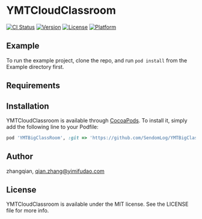 # YMTCloudClassroom

[![CI Status](https://img.shields.io/travis/zhangqian/YMTCloudClassroom.svg?style=flat)](https://travis-ci.org/zhangqian/YMTCloudClassroom)
[![Version](https://img.shields.io/cocoapods/v/YMTCloudClassroom.svg?style=flat)](https://cocoapods.org/pods/YMTCloudClassroom)
[![License](https://img.shields.io/cocoapods/l/YMTCloudClassroom.svg?style=flat)](https://cocoapods.org/pods/YMTCloudClassroom)
[![Platform](https://img.shields.io/cocoapods/p/YMTCloudClassroom.svg?style=flat)](https://cocoapods.org/pods/YMTCloudClassroom)

## Example

To run the example project, clone the repo, and run `pod install` from the Example directory first.

## Requirements

## Installation

YMTCloudClassroom is available through [CocoaPods](https://cocoapods.org). To install
it, simply add the following line to your Podfile:

```ruby
pod 'YMTBigClassRoom', :git => 'https://github.com/SendomLog/YMTBigClassRoom.git'
```

## Author

zhangqian, qian.zhang@yimifudao.com

## License

YMTCloudClassroom is available under the MIT license. See the LICENSE file for more info.
